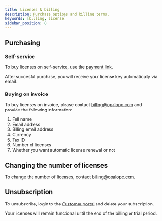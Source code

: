 ```yaml
---
title: Licenses & billing
description: Purchase options and billing terms.
keywords: [billing, license]
sidebar_position: 8
---
```


## Purchasing

### Self-service

To buy licenses on self-service, use the [payment link](https://buy.stripe.com/7sIeVt9J5fiV6SQbII).

After succesful purchase, you will receive your license key automatically via email.

### Buying on invoice

To buy licenses on invoice, please contact [billing@opalopc.com](mailto:billing@opalopc.com) and provide the following information:

1. Full name
2. Email address
3. Billing email address
4. Currency
5. Tax ID
6. Number of licenses
7. Whether you want automatic license renewal or not

## Changing the number of licenses

To change the number of licenses, contact [billing@opalopc.com](mailto:billing@opalopc.com).

## Unsubscription

To unsubscribe, login to the [Customer portal](https://billing.stripe.com/p/login/bIY28PeVX5ez2U8288) and delete your subscription.

Your licenses will remain functional until the end of the billing or trial period.
